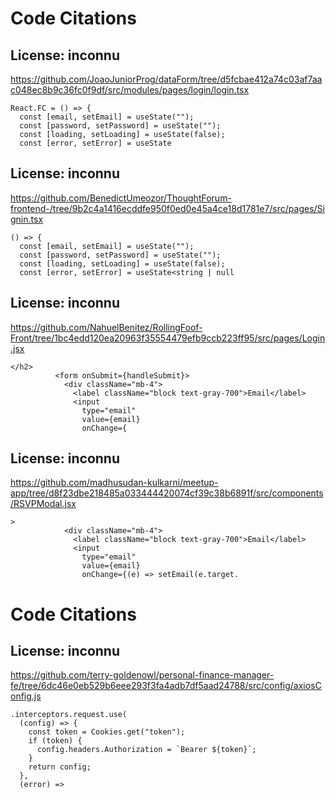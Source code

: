 # Code Citations

## License: inconnu

https://github.com/JoaoJuniorProg/dataForm/tree/d5fcbae412a74c03af7aac048ec8b9c36fc0f9df/src/modules/pages/login/login.tsx

```
React.FC = () => {
  const [email, setEmail] = useState("");
  const [password, setPassword] = useState("");
  const [loading, setLoading] = useState(false);
  const [error, setError] = useState
```

## License: inconnu

https://github.com/BenedictUmeozor/ThoughtForum-frontend-/tree/9b2c4a1416ecddfe950f0ed0e45a4ce18d1781e7/src/pages/Signin.tsx

```
() => {
  const [email, setEmail] = useState("");
  const [password, setPassword] = useState("");
  const [loading, setLoading] = useState(false);
  const [error, setError] = useState<string | null
```

## License: inconnu

https://github.com/NahuelBenitez/RollingFoof-Front/tree/1bc4edd120ea20963f35554479efb9ccb223ff95/src/pages/Login.jsx

```
</h2>
          <form onSubmit={handleSubmit}>
            <div className="mb-4">
              <label className="block text-gray-700">Email</label>
              <input
                type="email"
                value={email}
                onChange={
```

## License: inconnu

https://github.com/madhusudan-kulkarni/meetup-app/tree/d8f23dbe218485a033444420074cf39c38b6891f/src/components/RSVPModal.jsx

```
>
            <div className="mb-4">
              <label className="block text-gray-700">Email</label>
              <input
                type="email"
                value={email}
                onChange={(e) => setEmail(e.target.
```

# Code Citations

## License: inconnu

https://github.com/terry-goldenowl/personal-finance-manager-fe/tree/6dc46e0eb529b6eee293f3fa4adb7df5aad24788/src/config/axiosConfig.js

```
.interceptors.request.use(
  (config) => {
    const token = Cookies.get("token");
    if (token) {
      config.headers.Authorization = `Bearer ${token}`;
    }
    return config;
  },
  (error) =>
```
